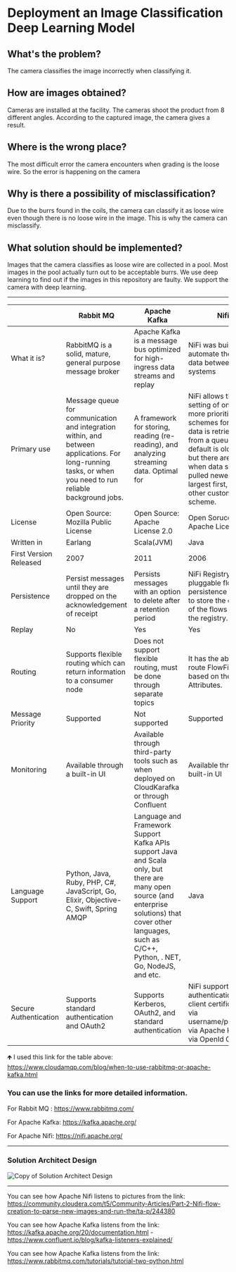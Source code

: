 # Deployment an Image Classification Deep Learning Model

## What's the problem?
The camera classifies the image incorrectly when classifying it.
## How are images obtained?
Cameras are installed at the facility. The cameras shoot the product from 8 different angles. According to the captured image, the camera gives a result.
## Where is the wrong place?
The most difficult error the camera encounters when grading is the loose wire. So the error is happening on the camera
## Why is there a possibility of misclassification?
Due to the burrs found in the coils, the camera can classify it as loose wire even though there is no loose wire in the image. This is why the camera can misclassify.
## What solution should be implemented?
Images that the camera classifies as loose wire are collected in a pool. Most images in the pool actually turn out to be acceptable burrs. We use deep learning to find out if the images in this repository are faulty. We support the camera with deep learning.

-------------------------------
||Rabbit MQ | Apache Kafka | Nifi
|-------|-------|-------|-------|
|What it is?|RabbitMQ is a solid, mature, general purpose message broker|Apache Kafka is a message bus optimized for high-ingress data streams and replay|NiFi was built to automate the flow of data between systems|
|Primary use|Message queue for communication and integration within, and between applications. For long-running tasks, or when you need to run reliable background jobs.|A framework for storing, reading (re-reading), and analyzing streaming data. Optimal for|NiFi allows the setting of one or more prioritization schemes for how data is retrieved from a queue. The default is oldest first, but there are times when data should be pulled newest first, largest first, or some other custom scheme.|
|License|Open Source: Mozilla Public License|Open Source: Apache License 2.0|Open Soruce: Apache License|
|Written in|Earlang|Scala(JVM)|Java|
|First Version Released|2007|2011|2006|
|Persistence|Persist messages until they are dropped on the acknowledgement of receipt|Persists messages with an option to delete after a retention period|NiFi Registry uses a pluggable flow persistence provider to store the content of the flows saved to the registry.|
|Replay|No|Yes|Yes|
|Routing|Supports flexible routing which can return information to a consumer node|Does not support flexible routing, must be done through separate topics|It has the ability to route FlowFiles based on their Attributes.|
|Message Priority|Supported|Not supported|Supported|
|Monitoring|Available through a built-in UI|Available through third-party tools such as when deployed on CloudKarafka or through Confluent|Available through a built-in UI|
|Language Support| Python, Java, Ruby, PHP, C#, JavaScript, Go, Elixir, Objective-C, Swift, Spring AMQP|Language and Framework Support Kafka APIs support Java and Scala only, but there are many open source (and enterprise solutions) that cover other languages, such as C/C++, Python, . NET, Go, NodeJS, and etc.|Java|
|Secure Authentication|Supports standard authentication and OAuth2|Supports Kerberos, OAuth2, and standard authentication|NiFi supports user authentication via client certificates, via username/password, via Apache Knox, or via OpenId Connect.|

🡹 I used this link for the table above: https://www.cloudamqp.com/blog/when-to-use-rabbitmq-or-apache-kafka.html 


### You can use the links for more detailed information.

For Rabbit MQ : https://www.rabbitmq.com/

For Apache Kafka: https://kafka.apache.org/

For Apache Nifi: https://nifi.apache.org/

---------------------------------------------

### Solution Architect Design
![Copy of Solution Architect Design](https://user-images.githubusercontent.com/88366824/128646043-70513cd9-54a1-4ad3-8b85-493b16a52d6e.png)

-----------------------------

You can see how Apache Nifi listens to pictures from the link: https://community.cloudera.com/t5/Community-Articles/Part-2-Nifi-flow-creation-to-parse-new-images-and-run-the/ta-p/244380

You can see how Apache Kafka listens from the link: https://kafka.apache.org/20/documentation.html   -   https://www.confluent.io/blog/kafka-listeners-explained/

You can see how Apache Kafka listens from the link: https://www.rabbitmq.com/tutorials/tutorial-two-python.html



